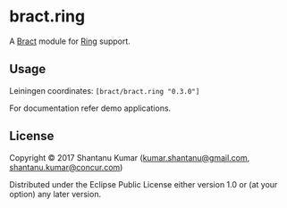 # bract.ring

A [Bract](https://github.com/bract) module for [Ring](https://github.com/ring-clojure) support.


## Usage

Leiningen coordinates: `[bract/bract.ring "0.3.0"]`

For documentation refer demo applications.


## License

Copyright © 2017 Shantanu Kumar (kumar.shantanu@gmail.com, shantanu.kumar@concur.com)

Distributed under the Eclipse Public License either version 1.0 or (at
your option) any later version.
